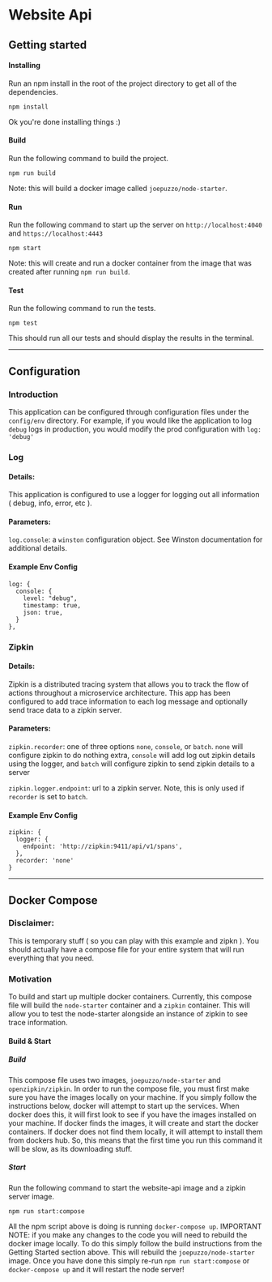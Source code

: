 # Website Api

## Getting started

#### Installing
Run an npm install in the root of the project directory to get all of the dependencies.

`npm install`

Ok you're done installing things :)

#### Build
Run the following command to build the project.

`npm run build`

Note: this will build a docker image called `joepuzzo/node-starter`.

#### Run
Run the following command to start up the server on `http://localhost:4040` and `https://localhost:4443`

`npm start`

Note: this will create and run a docker container from the image that was created after running `npm run build`.

#### Test
Run the following command to run the tests.

`npm test`

This should run all our tests and should display the results in the terminal.

---

## Configuration

### Introduction

This application can be configured through configuration files under the `config/env` directory. For example, if you would like the application to log `debug` logs in production, you would modify the prod configuration with `log: 'debug'`

### Log

#### Details:

This application is configured to use a logger for logging out all information ( debug, info, error, etc ).  

#### Parameters:

`log.console`: a `winston` configuration object. See Winston documentation for additional details.

#### Example Env Config

```
log: {
  console: {
    level: "debug",
    timestamp: true,
    json: true,
  }
},
```

### Zipkin

#### Details:

Zipkin is a distributed tracing system that allows you to track the flow of actions throughout a microservice architecture. This app has been configured to add trace information to each log message and optionally send trace data to a zipkin server.

#### Parameters:

`zipkin.recorder`: one of three options `none`, `console`, or `batch`. `none` will configure zipkin to do nothing extra, `console` will add log out zipkin details using the logger, and `batch` will configure zipkin to send zipkin details to a server

`zipkin.logger.endpoint`: url to a zipkin server. Note, this is only used if `recorder` is set to `batch`.


#### Example Env Config

```
zipkin: {
  logger: {
    endpoint: 'http://zipkin:9411/api/v1/spans',
  },
  recorder: 'none'
}
```

---

## Docker Compose

### Disclaimer:
This is temporary stuff ( so you can play with this example and zipkn ). You should actually have a compose file for your entire system that will run everything that you need.

### Motivation
To build and start up multiple docker containers. Currently, this compose file will build the `node-starter` container and a `zipkin` container. This will allow you to test the node-starter alongside an instance of zipkin to see trace information.

#### Build & Start

##### Build

This compose file uses two images, `joepuzzo/node-starter` and `openzipkin/zipkin`. In order to run the compose file, you must first make sure you have the images locally on your machine.
If you simply follow the instructions below, docker will attempt to start up the services. When docker does this, it will first look to see if you have the images installed on your machine.
If docker finds the images, it will create and start the docker containers. If docker does not find them locally, it will attempt to install them from dockers hub. So, this means that the first
time you run this command it will be slow, as its downloading stuff. 

##### Start 

Run the following command to start the website-api image and a zipkin server image.

`npm run start:compose`

All the npm script above is doing is running `docker-compose up`. IMPORTANT NOTE: if you make any changes to the code you will need to rebuild the docker image locally.
To do this simply follow the build instructions from the Getting Started section above. This will rebuild the `joepuzzo/node-starter` image. Once you have done this simply re-run
`npm run start:compose` or `docker-compose up` and it will restart the node server!
